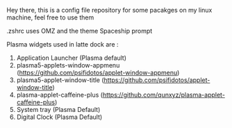 Hey there, this is a config file repository for some pacakges on my linux machine, feel free to use them

.zshrc uses OMZ and the theme Spaceship prompt

Plasma widgets used in latte dock are :
1. Application Launcher (Plasma default)
2. plasma5-applets-window-appmenu (https://github.com/psifidotos/applet-window-appmenu)
3. plasma5-applet-window-title (https://github.com/psifidotos/applet-window-title)
4. plasma-applet-caffeine-plus (https://github.com/qunxyz/plasma-applet-caffeine-plus)
5. System tray (Plasma Default)
6. Digital Clock (Plasma Default)
